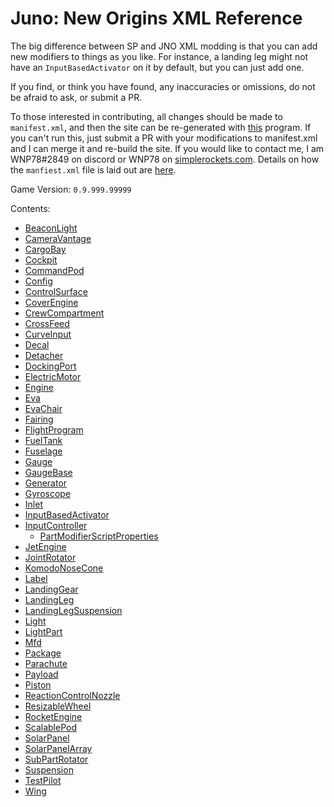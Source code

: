 # Juno: New Origins XML Reference

The big difference between SP and JNO XML modding is that you can add new modifiers to things as you like. For instance, a landing leg might not have an `InputBasedActivator` on it by default, but you can just add one.

If you find, or think you have found, any inaccuracies or omissions, do not be afraid to ask, or submit a PR.

To those interested in contributing, all changes should be made to `manifest.xml`, and then the site can be re-generated with [this](https://github.com/WNP78/ModifierPropertiesExtractor) program. If you can't run this, just submit a PR with your modifications to manifest.xml and I can merge it and re-build the site.
If you would like to contact me, I am WNP78#2849 on discord or WNP78 on [simplerockets.com](https://www.simplerockets.com/u/WNP78). Details on how the `manfiest.xml` file is laid out are [here](ManifestXmlGuide).

Game Version: `0.9.999.99999`

Contents:
 - [BeaconLight](/JunoXml/BeaconLight)
 - [CameraVantage](/JunoXml/CameraVantage)
 - [CargoBay](/JunoXml/CargoBay)
 - [Cockpit](/JunoXml/Cockpit)
 - [CommandPod](/JunoXml/CommandPod)
 - [Config](/JunoXml/Config)
 - [ControlSurface](/JunoXml/ControlSurface)
 - [CoverEngine](/JunoXml/CoverEngine)
 - [CrewCompartment](/JunoXml/CrewCompartment)
 - [CrossFeed](/JunoXml/CrossFeed)
 - [CurveInput](/JunoXml/CurveInput)
 - [Decal](/JunoXml/Decal)
 - [Detacher](/JunoXml/Detacher)
 - [DockingPort](/JunoXml/DockingPort)
 - [ElectricMotor](/JunoXml/ElectricMotor)
 - [Engine](/JunoXml/Engine)
 - [Eva](/JunoXml/Eva)
 - [EvaChair](/JunoXml/EvaChair)
 - [Fairing](/JunoXml/Fairing)
 - [FlightProgram](/JunoXml/FlightProgram)
 - [FuelTank](/JunoXml/FuelTank)
 - [Fuselage](/JunoXml/Fuselage)
 - [Gauge](/JunoXml/Gauge)
 - [GaugeBase](/JunoXml/GaugeBase)
 - [Generator](/JunoXml/Generator)
 - [Gyroscope](/JunoXml/Gyroscope)
 - [Inlet](/JunoXml/Inlet)
 - [InputBasedActivator](/JunoXml/InputBasedActivator)
 - [InputController](/JunoXml/InputController)
   - [PartModifierScriptProperties](/JunoXml/PartModifierScriptProperties)
 - [JetEngine](/JunoXml/JetEngine)
 - [JointRotator](/JunoXml/JointRotator)
 - [KomodoNoseCone](/JunoXml/KomodoNoseCone)
 - [Label](/JunoXml/Label)
 - [LandingGear](/JunoXml/LandingGear)
 - [LandingLeg](/JunoXml/LandingLeg)
 - [LandingLegSuspension](/JunoXml/LandingLegSuspension)
 - [Light](/JunoXml/Light)
 - [LightPart](/JunoXml/LightPart)
 - [Mfd](/JunoXml/Mfd)
 - [Package](/JunoXml/Package)
 - [Parachute](/JunoXml/Parachute)
 - [Payload](/JunoXml/Payload)
 - [Piston](/JunoXml/Piston)
 - [ReactionControlNozzle](/JunoXml/ReactionControlNozzle)
 - [ResizableWheel](/JunoXml/ResizableWheel)
 - [RocketEngine](/JunoXml/RocketEngine)
 - [ScalablePod](/JunoXml/ScalablePod)
 - [SolarPanel](/JunoXml/SolarPanel)
 - [SolarPanelArray](/JunoXml/SolarPanelArray)
 - [SubPartRotator](/JunoXml/SubPartRotator)
 - [Suspension](/JunoXml/Suspension)
 - [TestPilot](/JunoXml/TestPilot)
 - [Wing](/JunoXml/Wing)
